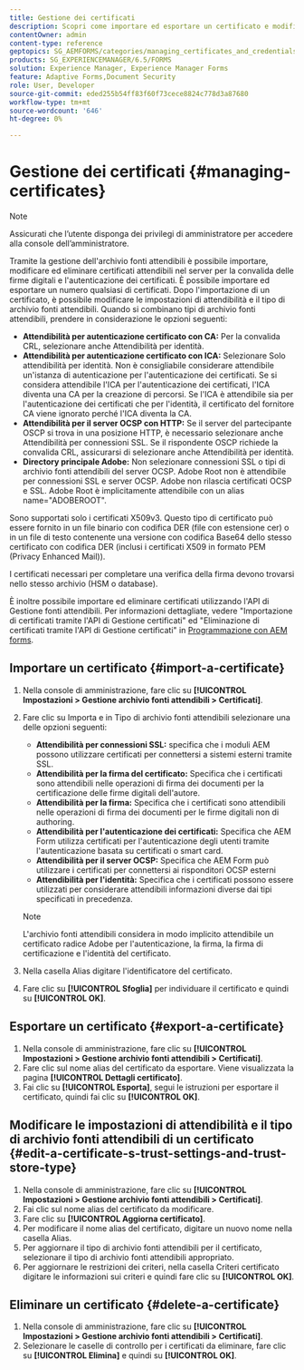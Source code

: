 ```yaml
---
title: Gestione dei certificati
description: Scopri come importare ed esportare un certificato e modificarne le impostazioni di attendibilità.
contentOwner: admin
content-type: reference
geptopics: SG_AEMFORMS/categories/managing_certificates_and_credentials
products: SG_EXPERIENCEMANAGER/6.5/FORMS
solution: Experience Manager, Experience Manager Forms
feature: Adaptive Forms,Document Security
role: User, Developer
source-git-commit: eded255b54ff83f60f73cece8824c778d3a87680
workflow-type: tm+mt
source-wordcount: '646'
ht-degree: 0%

---
```


# Gestione dei certificati {#managing-certificates}

>[!NOTE]
> 
> Assicurati che l’utente disponga dei privilegi di amministratore per accedere alla console dell’amministratore.

Tramite la gestione dell&#39;archivio fonti attendibili è possibile importare, modificare ed eliminare certificati attendibili nel server per la convalida delle firme digitali e l&#39;autenticazione dei certificati. È possibile importare ed esportare un numero qualsiasi di certificati. Dopo l&#39;importazione di un certificato, è possibile modificare le impostazioni di attendibilità e il tipo di archivio fonti attendibili. Quando si combinano tipi di archivio fonti attendibili, prendere in considerazione le opzioni seguenti:

* **Attendibilità per autenticazione certificato con CA:** Per la convalida CRL, selezionare anche Attendibilità per identità.
* **Attendibilità per autenticazione certificato con ICA:** Selezionare Solo attendibilità per identità. Non è consigliabile considerare attendibile un&#39;istanza di autenticazione per l&#39;autenticazione dei certificati. Se si considera attendibile l&#39;ICA per l&#39;autenticazione dei certificati, l&#39;ICA diventa una CA per la creazione di percorsi. Se l&#39;ICA è attendibile sia per l&#39;autenticazione dei certificati che per l&#39;identità, il certificato del fornitore CA viene ignorato perché l&#39;ICA diventa la CA.
* **Attendibilità per il server OCSP con HTTP:** Se il server del partecipante OSCP si trova in una posizione HTTP, è necessario selezionare anche Attendibilità per connessioni SSL. Se il rispondente OSCP richiede la convalida CRL, assicurarsi di selezionare anche Attendibilità per identità.
* **Directory principale Adobe:** Non selezionare connessioni SSL o tipi di archivio fonti attendibili del server OCSP. Adobe Root non è attendibile per connessioni SSL e server OCSP. Adobe non rilascia certificati OCSP e SSL. Adobe Root è implicitamente attendibile con un alias name=&quot;ADOBEROOT&quot;.

Sono supportati solo i certificati X509v3. Questo tipo di certificato può essere fornito in un file binario con codifica DER (file con estensione cer) o in un file di testo contenente una versione con codifica Base64 dello stesso certificato con codifica DER (inclusi i certificati X509 in formato PEM (Privacy Enhanced Mail)).

I certificati necessari per completare una verifica della firma devono trovarsi nello stesso archivio (HSM o database).

È inoltre possibile importare ed eliminare certificati utilizzando l&#39;API di Gestione fonti attendibili. Per informazioni dettagliate, vedere &quot;Importazione di certificati tramite l&#39;API di Gestione certificati&quot; ed &quot;Eliminazione di certificati tramite l&#39;API di Gestione certificati&quot; in [Programmazione con AEM forms](https://www.adobe.com/go/learn_aemforms_programming_63).

## Importare un certificato {#import-a-certificate}

1. Nella console di amministrazione, fare clic su **[!UICONTROL Impostazioni > Gestione archivio fonti attendibili > Certificati]**.
1. Fare clic su Importa e in Tipo di archivio fonti attendibili selezionare una delle opzioni seguenti:

   * **Attendibilità per connessioni SSL:** specifica che i moduli AEM possono utilizzare certificati per connettersi a sistemi esterni tramite SSL.
   * **Attendibilità per la firma del certificato:** Specifica che i certificati sono attendibili nelle operazioni di firma dei documenti per la certificazione delle firme digitali dell&#39;autore.
   * **Attendibilità per la firma:** Specifica che i certificati sono attendibili nelle operazioni di firma dei documenti per le firme digitali non di authoring.
   * **Attendibilità per l&#39;autenticazione dei certificati:** Specifica che AEM Form utilizza certificati per l&#39;autenticazione degli utenti tramite l&#39;autenticazione basata su certificati o smart card.
   * **Attendibilità per il server OCSP:** Specifica che AEM Form può utilizzare i certificati per connettersi ai risponditori OCSP esterni
   * **Attendibilità per l&#39;identità:** Specifica che i certificati possono essere utilizzati per considerare attendibili informazioni diverse dai tipi specificati in precedenza.

   >[!NOTE]
   >
   >L&#39;archivio fonti attendibili considera in modo implicito attendibile un certificato radice Adobe per l&#39;autenticazione, la firma, la firma di certificazione e l&#39;identità del certificato.

1. Nella casella Alias digitare l&#39;identificatore del certificato.
1. Fare clic su **[!UICONTROL Sfoglia]** per individuare il certificato e quindi su **[!UICONTROL OK]**.

## Esportare un certificato {#export-a-certificate}

1. Nella console di amministrazione, fare clic su **[!UICONTROL Impostazioni > Gestione archivio fonti attendibili > Certificati]**.
1. Fare clic sul nome alias del certificato da esportare. Viene visualizzata la pagina **[!UICONTROL Dettagli certificato]**.
1. Fai clic su **[!UICONTROL Esporta]**, segui le istruzioni per esportare il certificato, quindi fai clic su **[!UICONTROL OK]**.

## Modificare le impostazioni di attendibilità e il tipo di archivio fonti attendibili di un certificato {#edit-a-certificate-s-trust-settings-and-trust-store-type}

1. Nella console di amministrazione, fare clic su **[!UICONTROL Impostazioni > Gestione archivio fonti attendibili > Certificati]**.
1. Fai clic sul nome alias del certificato da modificare.
1. Fare clic su **[!UICONTROL Aggiorna certificato]**.
1. Per modificare il nome alias del certificato, digitare un nuovo nome nella casella Alias.
1. Per aggiornare il tipo di archivio fonti attendibili per il certificato, selezionare il tipo di archivio fonti attendibili appropriato.
1. Per aggiornare le restrizioni dei criteri, nella casella Criteri certificato digitare le informazioni sui criteri e quindi fare clic su **[!UICONTROL OK]**.

## Eliminare un certificato {#delete-a-certificate}

1. Nella console di amministrazione, fare clic su **[!UICONTROL Impostazioni > Gestione archivio fonti attendibili > Certificati]**.
1. Selezionare le caselle di controllo per i certificati da eliminare, fare clic su **[!UICONTROL Elimina]** e quindi su **[!UICONTROL OK]**.

